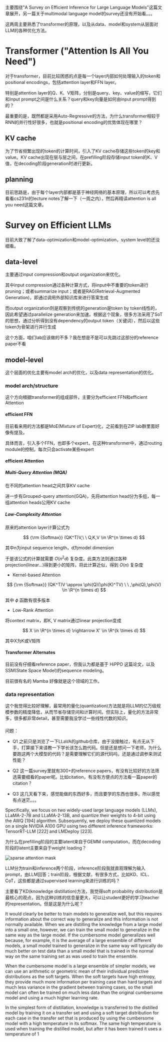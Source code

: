 主要围绕"A Survey on Efficient Inference for Large Language Models"这篇文章展开，另一篇关于multimodal language model的survey还没有开始看。。。

这两周主要熟悉了transformer的原理，以及从data、model和system从层面对LLM的各种优化方法。

# Transformer ("Attention Is All You Need")
对于transformer，目前比较困惑的点是每一个layer内部如何处理输入的token和positional encodings，包括attention layer和FFN layer。

特别是attention layer的Q、K、V矩阵，分别是query、key、value的缩写，它们和input prompt之间是什么关系？query和key向量是如何由input prompt得到的？

最重要的是，既然都是采用Auto-Regressive的方法，为什么transformer相较于RNN的并行性好很多，也就是positional encoding的优势体现在哪里？

## KV cache
为了节省频繁出现的token的计算时间，引入了KV cache存储这些token的key和value。KV cache出现在层与层之间，在prefilling阶段存储input token的K、V值，在decoding阶段generation时进行更新。

## planning
目前思路是，由于每个layer内部都是基于神经网络的基本原理，所以可以考虑先看看cs231n的lecture notes了解一下（一周之内），然后再精读attention is all you need这篇文章。

# Survey on Efficient LLMs
目前大致了解了data-optimization和model-optimization，system level的还没细看。

## data-level
主要通过input compression和output organization来优化。

其中input compression通过各种计算方式，将input中不重要的token进行pruning；或者summarize input；或者是RAG(Retrieval-Augmented Generation)，即通过调用外部知识库来进行答案生成

而output organization则是观察到传统的generation是token by token线性的，因此希望通过parallelize generation来加速。根据这个现象，很多方法采用了SoT的思想，通过分析得到没有dependency的output token（关键词），然后以这些token为骨架进行并行生成

这个方面，咱们lab应该做的不多？我在想是不是可以先跳过这部分的reference paper不看

## model-level
这个层面的优化主要有model arch的优化，以及data representation的优化。

### model arch/structure
这个方向根据transformer的组成部件，主要分为efficient FFN和efficient Attention
#### efficient FFN
目前看来用的方法都是MoE(Mixture of Expert)化，之前看到在ZIP lab群里面好像有提及。

具体而言，引入多个FFN，也即多个expert，在这种transformer中，通过routing module的控制，每次只会activate某些expert

#### efficient Attention
##### Multi-Query Attention (MQA)
在不同的attention head之间共享KV cache

进一步有Grouped-query attention(GQA)，先将attention head分为多组，每一组attention heads公用KV cache

##### Low-Complexity Attention
原来的attention layer计算公式为

$$
{\rm {Softmax}} (QK^T)V,\ \ Q,K,V \in \R^{n \times d}
$$

其中n为input sequence length，d为model dimension

于是该公式的计算就需要 $O(n^2d)$ 复杂度。此类方法则通过各种projection(linear...)得到更小的矩阵，将此计算近似，得到 $O(n)$ 复杂度

+ Kernel-based Attention

$$
{\rm {Softmax}} (QK^T)V \approx \phi(Q)(\phi(K)^TV) \ \ ,\phi(Q),\phi(V) \in \R^{n \times d}
$$

其中 $\phi$ 函数有很多版本

+ Low-Rank Attention

将context matrix，即K, V matrix通过linear projection变成

$$
X \in \R^{n \times d} \rightarrow X' \in \R^{k \times d}
$$

其中X为K或V矩阵

#### Transformer Alternates
目前没有仔细看reference paper，但我认为都是基于 HiPPO 这篇论文，以及SSM(State Space Model)的sequence modeling。

目前很有名的 Mamba 好像就是这个领域的工作。

### data representation
这个我觉得比较好理解，最常用的量化(quantization)方法就是将LLM的亿万级规模参数的精度降低，从而节省存储空间和计算时间。但实际上，量化的方法非常多，很多都非常detail，甚至需要我没学过一些线性代数的知识。

####


问题：

+ Q1 
    之前只是浏览了一下LLaVA的github仓库，由于没接触过，有点无从下手，打算接下来请教一下学长该怎么跑代码。但是还是想问一下老师，为什么要跑这两个大模型的代码？是需要理解它们的源代码吗，还是通过调参来测试性能？

+ Q2
    这一篇survey里就有300+的reference papers，有没有比较好的方法筛选需要细看的paper呢。比如citation，有没有方便点的方法看一篇paper的citation？

+ Q3
    这几天看下来，感觉能做的东西好多，而且要学的东西也很多。所以感觉有点迷茫。。。


Specifically, we focus on two widely-used large language models (LLMs), LLaMA-2-7B and LLaMA-2-13B, and quantize their weights to 4-bit using the AWQ [194] algorithm. Subsequently, we deploy these quantized models on a single NVIDIA A100 GPU using two different inference
frameworks: TensorRT-LLM [222] and LMDeploy [223].

为什么在prefilling阶段的主要latent来自于GEMM computation，而在decoding阶段的latent主要来自于weight loading？

![sparse attention mask](pics/sparse_attn.png)

LLM分为train和inference两个阶段，inference阶段我就直观理解为输入prompt，由LLM回答；train阶段，根据文献，有很多方式，比如KD、ICL、CoT，这些都是通过supervised learning来进行训练的吗？

主要看了KD(knowledge distillation)方法，我觉得soft probability distribution是最核心的观点，因为这种训练的信息量更大，可以让student更好的学习teacher的representation。但是这是为什么呢？

It would clearly be better to train models to generalize well, but this requires information about the correct way to generalize and this information is not normally available. When we are distilling the knowledge from a large model into a small one, however, we can train the small model to generalize in the same way as the large model. If the cumbersome model generalizes well because, for example, it is the average of a large ensemble of different models, a small model trained to generalize in the same way will typically do much better on test data than a small model that is trained in the normal way on the same training set as was used to train the ensemble.

When the cumbersome model is a large ensemble of simpler models, we can use an arithmetic or geometric mean of their individual predictive distributions as the soft targets. When the soft targets have high entropy, they provide much more information per training case than hard targets and much less variance in the gradient between training cases, so the small model can often be trained on much less data than the original cumbersome model and using a much higher learning rate.

In the simplest form of distillation, knowledge is transferred to the distilled model by training it on a transfer set and using a soft target distribution for each case in the transfer set that is produced by using the cumbersome model with a high temperature in its softmax. The same high temperature is used when training the distilled model, but after it has been trained it uses a temperature of 1